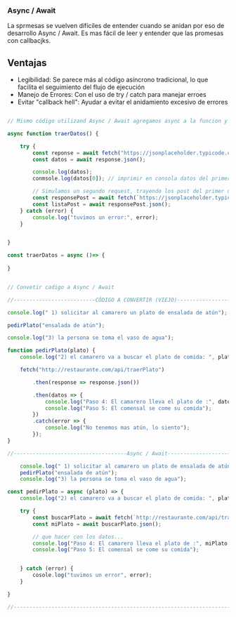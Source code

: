 ### Async / Await
La sprmesas se vuelven difíciles de entender cuando se anidan por eso de desarrollo Async / Await. Es mas fácil de leer y entender que las promesas con callbacjks.

 ## Ventajas

- Legibilidad: Se parece más al código asíncrono tradicional, lo que facilita el seguimiento del flujo de ejecución
- Manejo de Errores: Con el uso de try / catch para manejar erroes
- Evitar "callback hell": Ayudar a evitar el anidamiento excesivo de errores

```js

// Mismo código utilizand Async / Await agregamos async a la funcion y awair a los itens de dentro.

async function traerDatos() {

    try {
        const reponse = await fetch("https://jsonplaceholder.typicode.com/users/1");
        const datos = await response.json();

        console.log(datos);
        conmsole.log(datos[0]); // imprimir en consola datos del primer usuario

        // Simulamos un segundo request, trayendo los post del primer usuario
        const responsePost = await fetch(`https://jsonplaceholder.typicode.com/posts?userId=${datos[0].id}`);
        const listaPost = await responsePost.json();
    } catch (error) {
        console.log("tuvimos un error:", error);
    }


}

const traerDatos = async ()=> {
    
}

```

```js

// Convetir cadigo a Async / Await

//--------------------------CÓDIGO A CONVERTIR (VIEJO)--------------------------//

console.log(" 1) solicitar al camarero un plato de ensalada de atún");

pedirPlato("ensalada de atún");

console.log("3) la persona se toma el vaso de agua");

function pedirPlato(plato) {
    console.log("2) el camarero va a buscar el plato de comida: ", plato);

    fetch("http://restaurante.com/api/traerPlato")

        .then(response => response.json())

        .then(datos => {
            console.log("Paso 4: El camarero lleva el plato de :", datos.plato);
            console.log("Paso 5: El comensal se come su comida");
        })
        .catch(error => {
            console.log("No tenemos mas atún, lo siento");
        });
}

//------------------------------------Async / Await------------------------------//

    console.log(" 1) solicitar al camarero un plato de ensalada de atún");
    pedirPlato("ensalada de atún");
    console.log("3) la persona se toma el vaso de agua");

const pedirPlato = async (plato) => {
    console.log("2) el camarero va a buscar el plato de comida: ", plato);

    try {
        const buscarPlato = await fetch(`http://restaurante.com/api/traerPlato~${plato}`)
        const miPlato = await buscarPlato.json();

        // que hacer con los datos...
        console.log("Paso 4: El camarero lleva el plato de :", miPlato.plato);
        console.log("Paso 5: El comensal se come su comida");


    } catch (error) {
        cosole.log("tuvimos un error", error);
    }

}

//-------------------------------------------------------------------------------//

   


   





```